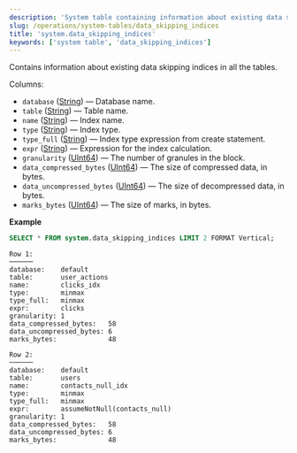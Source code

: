 ```yaml
---
description: 'System table containing information about existing data skipping indices in all the tables.'
slug: /operations/system-tables/data_skipping_indices
title: 'system.data_skipping_indices'
keywords: ['system table', 'data_skipping_indices']
---
```


Contains information about existing data skipping indices in all the tables.

Columns:

- `database` ([String](../../sql-reference/data-types/string.md)) — Database name.
- `table` ([String](../../sql-reference/data-types/string.md)) — Table name.
- `name` ([String](../../sql-reference/data-types/string.md)) — Index name.
- `type` ([String](../../sql-reference/data-types/string.md)) — Index type.
- `type_full` ([String](../../sql-reference/data-types/string.md)) — Index type expression from create statement.
- `expr` ([String](../../sql-reference/data-types/string.md)) — Expression for the index calculation.
- `granularity` ([UInt64](../../sql-reference/data-types/int-uint.md)) — The number of granules in the block.
- `data_compressed_bytes` ([UInt64](../../sql-reference/data-types/int-uint.md)) — The size of compressed data, in bytes.
- `data_uncompressed_bytes` ([UInt64](../../sql-reference/data-types/int-uint.md)) — The size of decompressed data, in bytes.
- `marks_bytes` ([UInt64](../../sql-reference/data-types/int-uint.md)) — The size of marks, in bytes.

**Example**

```sql
SELECT * FROM system.data_skipping_indices LIMIT 2 FORMAT Vertical;
```

```text
Row 1:
──────
database:    default
table:       user_actions
name:        clicks_idx
type:        minmax
type_full:   minmax
expr:        clicks
granularity: 1
data_compressed_bytes:   58
data_uncompressed_bytes: 6
marks_bytes:             48

Row 2:
──────
database:    default
table:       users
name:        contacts_null_idx
type:        minmax
type_full:   minmax
expr:        assumeNotNull(contacts_null)
granularity: 1
data_compressed_bytes:   58
data_uncompressed_bytes: 6
marks_bytes:             48
```
